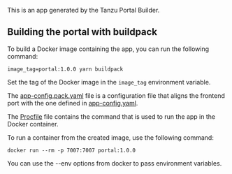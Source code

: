 This is an app generated by the Tanzu Portal Builder.

## Building the portal with buildpack

To build a Docker image containing the app, you can run the following command:

```shell
image_tag=portal:1.0.0 yarn buildpack
```

Set the tag of the Docker image in the `image_tag` environment variable.

The [app-config.pack.yaml](./app-config.pack.yaml) file is a configuration file that aligns the frontend port with the one defined in [app-config.yaml](./app-config.yaml).

The [Procfile](./Procfile) file contains the command that is used to run the app in the Docker container.

To run a container from the created image, use the following command:

```shell
docker run --rm -p 7007:7007 portal:1.0.0
```

You can use the --env options from docker to pass environment variables.
